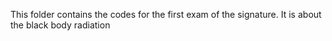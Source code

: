 This folder contains the codes for the first exam of the signature. It is about the black body radiation
